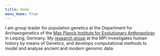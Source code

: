 ```yaml
---
title: Home
menu_Home: True
---
```


I am group leader for population genetics at the Department for Archaeogenetics of the [Max Planck Institute for Evolutionary Anthropology](http://www.eva.mpg.de) in Leipzig, Germany. My [research group](https://www.eva.mpg.de/archaeogenetics/research-groups/population-genetics/) at the MPI investigates human history by means of Genetics, and develops computational methods to model and analyse ancient and modern genomic data.

